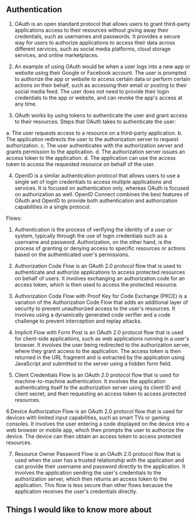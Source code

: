 ## Authentication 

1. OAuth is an open standard protocol that allows users to grant third-party applications access to their resources without giving away their credentials, such as usernames and passwords. It provides a secure way for users to authorize applications to access their data across different services, such as social media platforms, cloud storage services, and online marketplaces.


2. An example of using OAuth would be when a user logs into a new app or website using their Google or Facebook account. The user is prompted to authorize the app or website to access certain data or perform certain actions on their behalf, such as accessing their email or posting to their social media feed. The user does not need to provide their login credentials to the app or website, and can revoke the app's access at any time.

3. OAuth works by using tokens to authenticate the user and grant access to their resources. Steps that OAuth takes to authenticate the user:

a. The user requests access to a resource on a third-party application.
b. The application redirects the user to the authorization server to request authorization.
c. The user authenticates with the authorization server and grants permission to the application.
d. The authorization server issues an access token to the application.
d. The application can use the access token to access the requested resource on behalf of the user.

4. OpenID is a similar authentication protocol that allows users to use a single set of login credentials to access multiple applications and services. It is focused on authentication only, whereas OAuth is focused on authorization as well. OpenID Connect combines the best features of OAuth and OpenID to provide both authentication and authorization capabilities in a single protocol.


Flows:

1. Authentication is the process of verifying the identity of a user or system, typically through the use of login credentials such as a username and password. Authorization, on the other hand, is the process of granting or denying access to specific resources or actions based on the authenticated user's permissions.

2. Authorization Code Flow is an OAuth 2.0 protocol flow that is used to authenticate and authorize applications to access protected resources on behalf of users. It involves exchanging an authorization code for an access token, which is then used to access the protected resource. 

3. Authorization Code Flow with Proof Key for Code Exchange (PKCE) is a variation of the Authorization Code Flow that adds an additional layer of security to prevent unauthorized access to the user's resources. It involves using a dynamically generated code verifier and a code challenge to prevent interception and replay attacks.

4. Implicit Flow with Form Post is an OAuth 2.0 protocol flow that is used for client-side applications, such as web applications running in a user's browser. It involves the user being redirected to the authorization server, where they grant access to the application. The access token is then returned in the URL fragment and is extracted by the application using JavaScript and submitted to the server using a hidden form field.

5. Client Credentials Flow is an OAuth 2.0 protocol flow that is used for machine-to-machine authentication. It involves the application authenticating itself to the authorization server using its client ID and client secret, and then requesting an access token to access protected resources.



6.Device Authorization Flow is an OAuth 2.0 protocol flow that is used for devices with limited input capabilities, such as smart TVs or gaming consoles. It involves the user entering a code displayed on the device into a web browser or mobile app, which then prompts the user to authorize the device. The device can then obtain an access token to access protected resources.

7. Resource Owner Password Flow is an OAuth 2.0 protocol flow that is used when the user has a trusted relationship with the application and can provide their username and password directly to the application. It involves the application sending the user's credentials to the authorization server, which then returns an access token to the application. This flow is less secure than other flows because the application receives the user's credentials directly.

## Things I would like to know more about